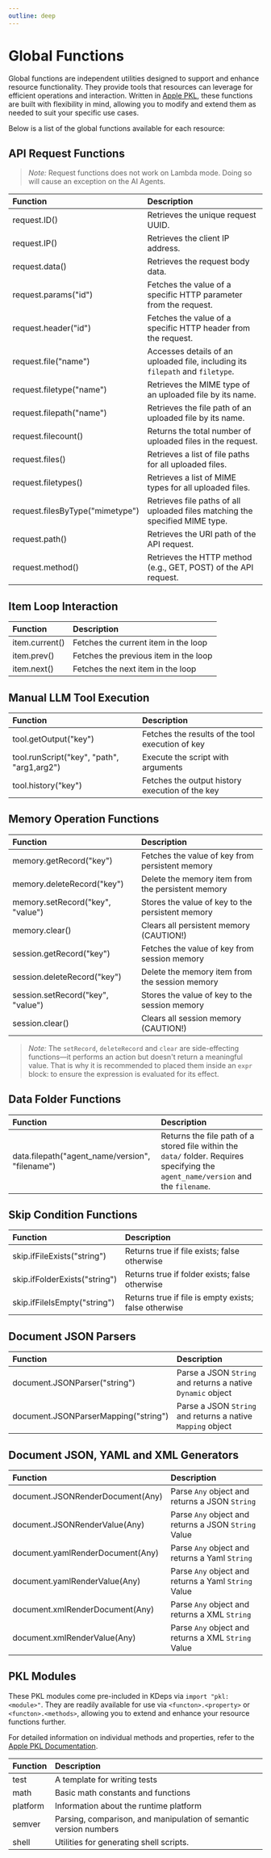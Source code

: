 ```yaml
---
outline: deep
---
```


# Global Functions

Global functions are independent utilities designed to support and enhance resource functionality. They provide tools
that resources can leverage for efficient operations and interaction. Written in [Apple PKL](https://pkl-lang.org),
these functions are built with flexibility in mind, allowing you to modify and extend them as needed to suit your
specific use cases.

Below is a list of the global functions available for each resource:

## API Request Functions

> *Note:* Request functions does not work on Lambda mode. Doing so will cause an exception on the AI Agents.

| **Function**                    | **Description**                                                                |
|:--------------------------------|:-------------------------------------------------------------------------------|
| request.ID()                    | Retrieves the unique request UUID.                                             |
| request.IP()                    | Retrieves the client IP address.                                               |
| request.data()                  | Retrieves the request body data.                                               |
| request.params("id")            | Fetches the value of a specific HTTP parameter from the request.               |
| request.header("id")            | Fetches the value of a specific HTTP header from the request.                  |
| request.file("name")            | Accesses details of an uploaded file, including its `filepath` and `filetype`. |
| request.filetype("name")        | Retrieves the MIME type of an uploaded file by its name.                       |
| request.filepath("name")        | Retrieves the file path of an uploaded file by its name.                       |
| request.filecount()             | Returns the total number of uploaded files in the request.                     |
| request.files()                 | Retrieves a list of file paths for all uploaded files.                         |
| request.filetypes()             | Retrieves a list of MIME types for all uploaded files.                         |
| request.filesByType("mimetype") | Retrieves file paths of all uploaded files matching the specified MIME type.   |
| request.path()                  | Retrieves the URI path of the API request.                                     |
| request.method()                | Retrieves the HTTP method (e.g., GET, POST) of the API request.                |

## Item Loop Interaction

| **Function**   | **Description**                       |
|:---------------|:--------------------------------------|
| item.current() | Fetches the current item in the loop  |
| item.prev()    | Fetches the previous item in the loop |
| item.next()    | Fetches the next item in the loop     |

## Manual LLM Tool Execution

| **Function**                               | **Description**                                  |
|:-------------------------------------------|:-------------------------------------------------|
| tool.getOutput("key")                      | Fetches the results of the tool execution of key |
| tool.runScript("key", "path", "arg1,arg2") | Execute the script with arguments                |
| tool.history("key")                        | Fetches the output history execution of the key  |

## Memory Operation Functions

| **Function**                      | **Description**                                   |
|:----------------------------------|:--------------------------------------------------|
| memory.getRecord("key")           | Fetches the value of key from persistent memory   |
| memory.deleteRecord("key")        | Delete the memory item from the persistent memory |
| memory.setRecord("key", "value")  | Stores the value of key to the persistent memory  |
| memory.clear()                    | Clears all persistent memory (CAUTION!)           |
| session.getRecord("key")          | Fetches the value of key from session memory      |
| session.deleteRecord("key")       | Delete the memory item from the session memory    |
| session.setRecord("key", "value") | Stores the value of key to the session memory     |
| session.clear()                   | Clears all session memory (CAUTION!)              |

> *Note:* The `setRecord`, `deleteRecord` and `clear` are side-effecting functions—it performs an action but doesn't return a
> meaningful value. That is why it is recommended to placed them inside an `expr` block: to ensure the expression is
> evaluated for its effect.

## Data Folder Functions

| **Function**                                    | **Description**                                                                                                                    |
|:------------------------------------------------|:-----------------------------------------------------------------------------------------------------------------------------------|
| data.filepath("agent_name/version", "filename") | Returns the file path of a stored file within the `data/` folder. Requires specifying the `agent_name/version` and the `filename`. |

## Skip Condition Functions

| **Function**                  | **Description**                                       |
|:------------------------------|:------------------------------------------------------|
| skip.ifFileExists("string")   | Returns true if file exists; false otherwise          |
| skip.ifFolderExists("string") | Returns true if folder exists; false otherwise        |
| skip.ifFileIsEmpty("string")  | Returns true if file is empty exists; false otherwise |

## Document JSON Parsers

| **Function**                         | **Description**                                             |
|:-------------------------------------|:------------------------------------------------------------|
| document.JSONParser("string")        | Parse a JSON `String` and returns a native `Dynamic` object |
| document.JSONParserMapping("string") | Parse a JSON `String` and returns a native `Mapping` object |

## Document JSON, YAML and XML Generators

| **Function**                     | **Description**                                      |
|:---------------------------------|:-----------------------------------------------------|
| document.JSONRenderDocument(Any) | Parse `Any` object and returns a JSON `String`       |
| document.JSONRenderValue(Any)    | Parse `Any` object and returns a JSON `String` Value |
| document.yamlRenderDocument(Any) | Parse `Any` object and returns a Yaml `String`       |
| document.yamlRenderValue(Any)    | Parse `Any` object and returns a Yaml `String` Value |
| document.xmlRenderDocument(Any)  | Parse `Any` object and returns a XML `String`        |
| document.xmlRenderValue(Any)     | Parse `Any` object and returns a XML `String` Value  |

## PKL Modules

These PKL modules come pre-included in KDeps via `import "pkl:<module>"`. They are readily available for use via
`<functon>.<property>` or `<functon>.<methods>`, allowing you to extend and enhance your resource functions further.


For detailed information on individual methods and properties, refer to the [Apple PKL
Documentation](https://pkl-lang.org/package-docs/pkl/current/index.html).

| **Function** | **Description**                                                   |
|:-------------|:------------------------------------------------------------------|
| test         | A template for writing tests                                      |
| math         | Basic math constants and functions                                |
| platform     | Information about the runtime platform                            |
| semver       | Parsing, comparison, and manipulation of semantic version numbers |
| shell        | Utilities for generating shell scripts.                           |
